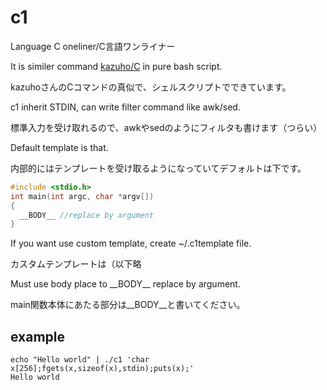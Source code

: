 # c1

Language C oneliner/C言語ワンライナー

It is similer command [kazuho/C](https://github.com/kazuho/C) in pure bash script.

kazuhoさんのCコマンドの真似で、シェルスクリプトでできています。

c1 inherit STDIN, can write filter command like awk/sed.

標準入力を受け取れるので、awkやsedのようにフィルタも書けます（つらい）

Default template is that.

内部的にはテンプレートを受け取るようになっていてデフォルトは下です。

```c
#include <stdio.h>
int main(int argc, char *argv[])
{
  __BODY__ //replace by argument
}
```

If you want use custom template, create ~/.c1template file.

カスタムテンプレートは（以下略

Must use body place to \_\_BODY\_\_ replace by argument.

main関数本体にあたる部分は\_\_BODY\_\_と書いてください。

## example

```
echo "Hello world" | ./c1 'char x[256];fgets(x,sizeof(x),stdin);puts(x);'
Hello world
```
